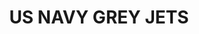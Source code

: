 ---
title: "US NAVY GREY JETS"
price: "1450" 
desc: "Set efekata - Avijacija"
img_path: "/assets/img/A.MIG-7419.jpg"
brand: AMMO
available: false
special_offer: false
new: false
soon: false
cat: "Weathering"
subcat: "wet-setovi"
subsubcat: "wet-Emajl-Efekti"
sifra: "A.MIG-7419"
---